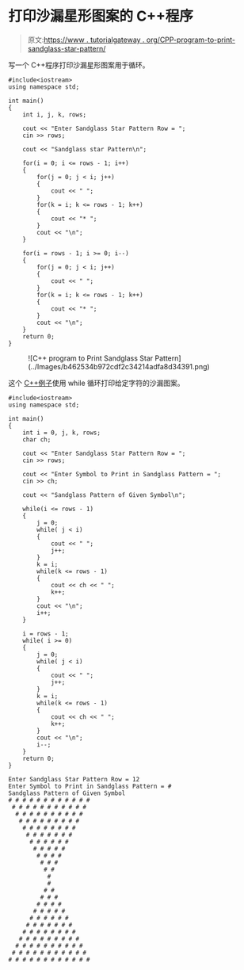# 打印沙漏星形图案的 C++程序

> 原文:[https://www . tutorialgateway . org/CPP-program-to-print-sandglass-star-pattern/](https://www.tutorialgateway.org/cpp-program-to-print-sandglass-star-pattern/)

写一个 C++程序打印沙漏星形图案用于循环。

```
#include<iostream>
using namespace std;

int main()
{
	int i, j, k, rows;

    cout << "Enter Sandglass Star Pattern Row = ";
    cin >> rows;

    cout << "Sandglass star Pattern\n"; 

    for(i = 0; i <= rows - 1; i++)
    {
    	for(j = 0; j < i; j++)
		{
            cout << " ";
        }
        for(k = i; k <= rows - 1; k++)
        {
            cout << "* ";
        }
        cout << "\n";
    }	

    for(i = rows - 1; i >= 0; i--)
    {
    	for(j = 0; j < i; j++)
		{
            cout << " ";
        }
        for(k = i; k <= rows - 1; k++)
        {
            cout << "* ";
        }
        cout << "\n";
    }	
 	return 0;
}
```

<figure class="wp-block-image size-large">![C++ program to Print Sandglass Star Pattern](../Images/b462534b972cdf2c34214adfa8d34391.png)</figure>

这个 [C++例子](https://www.tutorialgateway.org/cpp-programs/)使用 while 循环打印给定字符的沙漏图案。

```
#include<iostream>
using namespace std;

int main()
{
	int i = 0, j, k, rows;
    char ch;

    cout << "Enter Sandglass Star Pattern Row = ";
    cin >> rows;

    cout << "Enter Symbol to Print in Sandglass Pattern = ";
    cin >> ch;

    cout << "Sandglass Pattern of Given Symbol\n"; 

    while(i <= rows - 1)
    {
        j = 0;
    	while( j < i)
		{
            cout << " ";
            j++;
        }
        k = i; 
        while(k <= rows - 1)
        {
            cout << ch << " ";
            k++;
        }
        cout << "\n";
        i++;
    }	

    i = rows - 1;
    while( i >= 0)
    {
    	j = 0;
    	while( j < i)
		{
            cout << " ";
            j++;
        }
        k = i; 
        while(k <= rows - 1)
        {
            cout << ch << " ";
            k++;
        }
        cout << "\n";
        i--;
    }	
 	return 0;
}
```

```
Enter Sandglass Star Pattern Row = 12
Enter Symbol to Print in Sandglass Pattern = #
Sandglass Pattern of Given Symbol
# # # # # # # # # # # # 
 # # # # # # # # # # # 
  # # # # # # # # # # 
   # # # # # # # # # 
    # # # # # # # # 
     # # # # # # # 
      # # # # # # 
       # # # # # 
        # # # # 
         # # # 
          # # 
           # 
           # 
          # # 
         # # # 
        # # # # 
       # # # # # 
      # # # # # # 
     # # # # # # # 
    # # # # # # # # 
   # # # # # # # # # 
  # # # # # # # # # # 
 # # # # # # # # # # # 
# # # # # # # # # # # # 
```